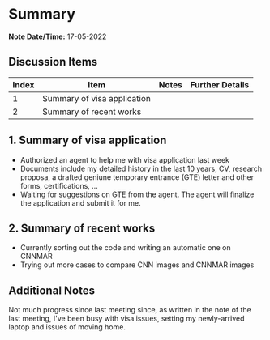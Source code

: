 # Summary
**Note Date/Time:** 17-05-2022 <br>


## Discussion Items
Index | Item | Notes | Further Details |
---- | ---- | ---- | ---- |
1 | Summary of visa application | | |
2 | Summary of recent works | | |


## 1. Summary of visa application
  - Authorized an agent to help me with visa application last week
  - Documents include my detailed history in the last 10 years, CV, research proposa, a drafted geniune temporary entrance (GTE) letter and other forms, certifications, ...
  - Waiting for suggestions on GTE from the agent. The agent will finalize the application and submit it for me.


## 2. Summary of recent works
  - Currently sorting out the code and writing an automatic one on CNNMAR
  - Trying out more cases to compare CNN images and CNNMAR images

## Additional Notes
Not much progress since last meeting since, as written in the note of the last meeting, I've been busy with visa issues, setting my newly-arrived laptop and issues of moving home.

